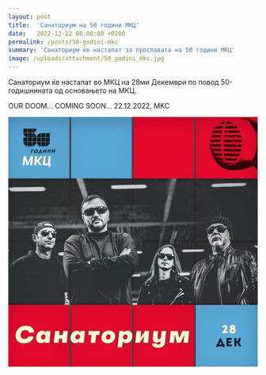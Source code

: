 ```yaml
---
layout: post
title:  'Санаториум на 50 години МКЦ'
date:   2022-12-22 08:00:00 +0200
permalink: /posts/50-godini-mkc
summary: 'Санаториум ќе настапат за прославата на 50 години МКЦ'
image: /uploads/attachment/50_godini_mkc.jpg
---
```


Санаториум ќе настапат во МКЦ на 28ми Декември по повод 50-годишнината од основањето на МКЦ.

OUR DOOM... COMING SOON... 22.12.2022, MKC

![Санаториум на 50 години МКЦ](/uploads/attachment/50_godini_mkc.jpg)
